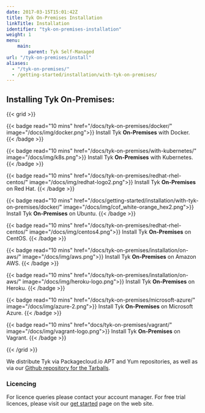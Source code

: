 ```yaml
---
date: 2017-03-15T15:01:42Z
title: Tyk On-Premises Installation
linkTitle: Installation
identifier: "tyk-on-premises-installation"
weight: 1
menu: 
    main:
        parent: Tyk Self-Managed
url: "/tyk-on-premises/install"
aliases:
  - "/tyk-on-premises/"
  - /getting-started/installation/with-tyk-on-premises/
---
```


## Installing Tyk On-Premises:

{{< grid >}}

{{< badge read="10 mins" href="/docs/tyk-on-premises/docker/" image="/docs/img/docker.png">}}
Install Tyk **On-Premises** with Docker. 
{{< /badge >}}

{{< badge read="10 mins" href="/docs/tyk-on-premises/with-kubernetes/" image="/docs/img/k8s.png">}}
Install Tyk **On-Premises** with Kubernetes. 
{{< /badge >}}

{{< badge read="10 mins" href="/docs/tyk-on-premises/redhat-rhel-centos/" image="/docs/img/redhat-logo2.png">}}
Install Tyk **On-Premises** on Red Hat. 
{{< /badge >}}


{{< badge read="10 mins" href="/docs/getting-started/installation/with-tyk-on-premises/docker/" image="/docs/img/cof_white-orange_hex2.png">}}
Install Tyk **On-Premises** on Ubuntu. 
{{< /badge >}}

{{< badge read="10 mins" href="/docs/tyk-on-premises/redhat-rhel-centos/" image="/docs/img/centos4.png">}}
Install Tyk **On-Premises** on CentOS. 
{{< /badge >}}

{{< badge read="10 mins" href="/docs/tyk-on-premises/installation/on-aws/" image="/docs/img/aws.png">}}
Install Tyk **On-Premises** on Amazon AWS. 
{{< /badge >}}

{{< badge read="10 mins" href="/docs/tyk-on-premises/installation/on-aws/" image="/docs/img/heroku-logo.png">}}
Install Tyk **On-Premises** on Heroku. 
{{< /badge >}}

{{< badge read="10 mins" href="/docs/tyk-on-premises/microsoft-azure/" image="/docs/img/azure-2.png">}}
Install Tyk **On-Premises** on Microsoft Azure. 
{{< /badge >}}

{{< badge read="10 mins" href="docs/tyk-on-premises/vagrant/" image="/docs/img/vagrant-logo.png">}}
Install Tyk **On-Premises** on Vagrant. 
{{< /badge >}}

{{< /grid >}}

We distribute Tyk via Packagecloud.io APT and Yum repositories, as well as via our [Github repository for the Tarballs](http://upstart.ubuntu.com/cookbook/).

### Licencing

For licence queries please contact your account manager. For free trial licences, please visit our [get started](https://tyk.io/get-started/) page on the web site.
